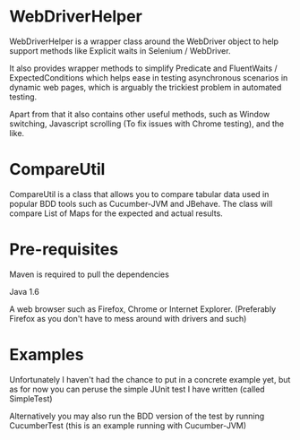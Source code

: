 WebDriverHelper
===============

WebDriverHelper is a wrapper class around the WebDriver object to help support methods like Explicit waits in Selenium / WebDriver.

It also provides wrapper methods to simplify Predicate and FluentWaits / ExpectedConditions which helps ease in testing asynchronous scenarios in dynamic web pages, which is arguably the trickiest problem in automated testing.

Apart from that it also contains other useful methods, such as Window switching, Javascript scrolling (To fix issues with Chrome testing), and the like.

CompareUtil
===========

CompareUtil is a class that allows you to compare tabular data used in popular BDD tools such as Cucumber-JVM and JBehave. The class will compare List of Maps for the expected and actual results.

Pre-requisites
==============

Maven is required to pull the dependencies

Java 1.6

A web browser such as Firefox, Chrome or Internet Explorer. (Preferably Firefox as you don't have to mess around with drivers and such)

Examples
========

Unfortunately I haven't had the chance to put in a concrete example yet, but as for now you can peruse the simple JUnit test I have written (called SimpleTest)

Alternatively you may also run the BDD version of the test by running CucumberTest (this is an example running with Cucumber-JVM)
